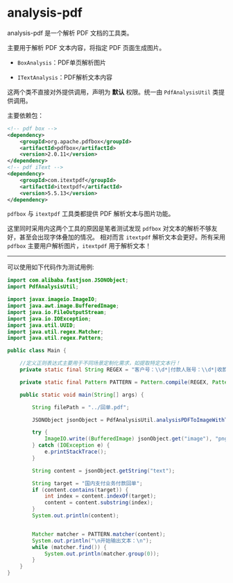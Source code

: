 # analysis-pdf

analysis-pdf 是一个解析 PDF 文档的工具类。

主要用于解析 PDF 文本内容，将指定 PDF 页面生成图片。

- `BoxAnalysis`：PDF单页解析图片
 
- `ITextAnalysis`：PDF解析文本内容

这两个类不直接对外提供调用，声明为 **默认** 权限。统一由 `PdfAnalysisUtil` 类提供调用。

主要依赖包：

```xml
<!-- pdf box -->
<dependency>
    <groupId>org.apache.pdfbox</groupId>
    <artifactId>pdfbox</artifactId>
    <version>2.0.11</version>
</dependency>
<!-- pdf iText -->
<dependency>
    <groupId>com.itextpdf</groupId>
    <artifactId>itextpdf</artifactId>
    <version>5.5.13</version>
</dependency>
```

`pdfbox` 与 `itextpdf` 工具类都提供 PDF 解析文本与图片功能。

这里同时采用内这两个工具的原因是笔者测试发现 `pdfbox` 对文本的解析不够友好，甚至会出现字体叠加的情况。
相对而言 `itextpdf` 解析文本会更好。所有采用 `pdfbox` 主要用户解析图片，`itextpdf` 用于解析文本！

---

可以使用如下代码作为测试用例:

```java
import com.alibaba.fastjson.JSONObject;
import PdfAnalysisUtil;

import javax.imageio.ImageIO;
import java.awt.image.BufferedImage;
import java.io.FileOutputStream;
import java.io.IOException;
import java.util.UUID;
import java.util.regex.Matcher;
import java.util.regex.Pattern;

public class Main {

    //定义正则表达式主要用于不同场景定制化需求，如提取特定文本行！
	private static final String REGEX = "客户号：\\d*|付款人账号：\\d*|收款人账号：\\d*|付款人名称：[^\\s]*|收款人名称：[^\\s]*|付款人开户行：[^\\s]*|收款人开户行：[\\u4e00-\\u9fa5]*\\s[\\u4e00-\\u9fa5]*|金额：[^\\s]*|人民币[\\u4e00-\\u9fa5]*";

	private static final Pattern PATTERN = Pattern.compile(REGEX, Pattern.MULTILINE);

	public static void main(String[] args) {

		String filePath = "../回单.pdf";

		JSONObject jsonObject = PdfAnalysisUtil.analysisPDFToImageWithText(filePath, 1);

		try {
			ImageIO.write((BufferedImage) jsonObject.get("image"), "png", new FileOutputStream("../" + UUID.randomUUID() + ".png"));
		} catch (IOException e) {
			e.printStackTrace();
		}

		String content = jsonObject.getString("text");

		String target = "国内支付业务付款回单";
		if (content.contains(target)) {
			int index = content.indexOf(target);
			content = content.substring(index);
		}
		System.out.println(content);


		Matcher matcher = PATTERN.matcher(content);
		System.out.println("\n开始输出文本：\n");
		while (matcher.find()) {
			System.out.println(matcher.group(0));
		}
	}
}
```
